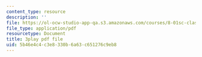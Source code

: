 ```yaml
---
content_type: resource
description: ''
file: https://ol-ocw-studio-app-qa.s3.amazonaws.com/courses/8-01sc-classical-mechanics-fall-2016/5b46e4c4c3e8330b6a63c651276c9eb8_oQqskrRWGco.pdf
file_type: application/pdf
resourcetype: Document
title: 3play pdf file
uid: 5b46e4c4-c3e8-330b-6a63-c651276c9eb8
---
```

